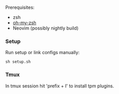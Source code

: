 Prerequisites:

- zsh
- [oh-my-zsh](https://ohmyz.sh/#install)
- Neovim (possibly nightly build)

### Setup

Run setup or link configs manually:

```shell
sh setup.sh
```

### Tmux

In tmux session hit 'prefix + I' to install tpm plugins.
